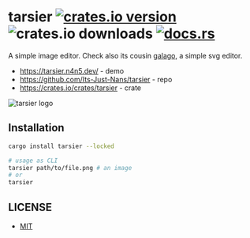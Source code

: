 # tarsier [![crates.io version](https://img.shields.io/crates/v/tarsier)](https://crates.io/crates/tarsier) ![crates.io downloads](https://img.shields.io/crates/d/tarsier) [![docs.rs](https://img.shields.io/docsrs/tarsier)](https://docs.rs/tarsier)

A simple image editor. Check also its cousin [galago](https://galago.n4n5.dev), a simple svg editor.

- <https://tarsier.n4n5.dev/> - demo
- <https://github.com/Its-Just-Nans/tarsier> - repo
- <https://crates.io/crates/tarsier> - crate

![tarsier logo](http://tarsier.n4n5.dev/tarsier.png)

## Installation

```sh
cargo install tarsier --locked

# usage as CLI
tarsier path/to/file.png # an image
# or
tarsier
```

## LICENSE

- [MIT](LICENSE)
